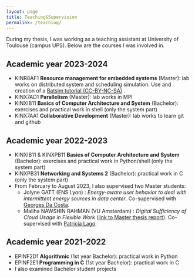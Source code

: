 ```yaml
---
layout: page
title: Teaching&Supervision
permalink: /teaching/
---
```


During my thesis, I was working as a teaching assistant at University of Toulouse (campus UPS). Below are the courses I was involved in.

## Academic year 2023-2024

*   KINR8AF1 **Resource management for embedded systems** (Master): lab works on distributed system and scheduling simulation. Use and creation of a [Batsim tutorial (CC-BY-NC-SA)](https://gitlab.irit.fr/sepia-pub/mael/RM4ES-practicals) .
*   KINX7AD1 **Parallelism** (Master): lab works in MPI
*   KINXIB11 **Basics of Computer Architecture and System** (Bachelor): exercises and practical work in shell (only the system part)
*   KINX7AA1 **Collaborative Development** (Master): lab works to learn git and github

## Academic year 2022-2023

*   KINXIB11 & KINXPB11 **Basics of Computer Architecture and System** (Bachelor): exercises and practical work in Python/shell (only the system part)
*   KINXPB31 **Networking and Systems 2** (Bachelor): practical work in C (only the system part)
*   From February to August 2023, I also supervised two Master students:
    *   Jolyne GATT (ENS Lyon) : _Energy-aware user behavior to deal with intermittent energy sources in data center_. Co-supervised with [Georges Da Costa](https://www.irit.fr/~Georges.Da-Costa).
    *   Maliha NAWSHIN RAHMAN (VU Amsterdam) : _Digital Sufficiency of Cloud Usage in Flexible Work_ ([link to Master thesis report](https://lutpub.lut.fi/bitstream/handle/10024/166173/mastersthesis_NawshinRahman_Maliha.pdf?sequence=1&isAllowed=y)). Co-supervised with [Patricia Lago](http://patricialago.nl/).

## Academic year 2021-2022

*   EPINF2D1 **Algorithmic** (1st year Bachelor): practical work in Python
*   EPINF2E1 **Programming in C** (1st year Bachelor): practical work in C
*   I also examined Bachelor student projects